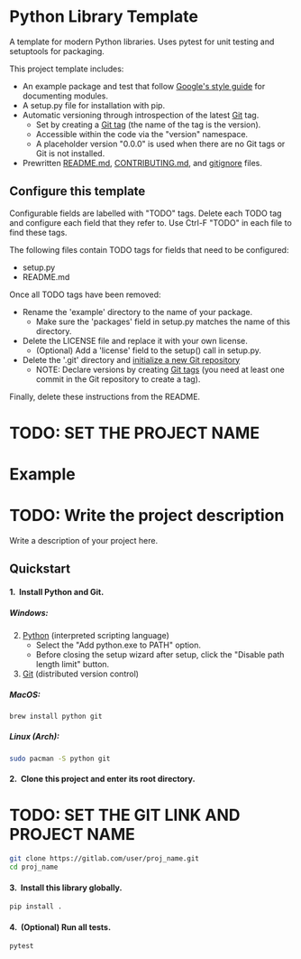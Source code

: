# **Python Library Template**

A template for modern Python libraries. Uses pytest for unit testing and setuptools for packaging.

This project template includes:

- An example package and test that follow [Google's style guide](https://github.com/google/styleguide/blob/gh-pages/pyguide.md#38-comments-and-docstrings) for documenting modules.
- A setup.py file for installation with pip.
- Automatic versioning through introspection of the latest [Git](https://git-scm.com/) tag.
    - Set by creating a [Git tag](https://git-scm.com/book/en/v2/Git-Basics-Tagging) (the name of the tag is the version).
    - Accessible within the code via the "version" namespace.
    - A placeholder version "0.0.0" is used when there are no Git tags or Git is not installed.
- Prewritten [README.md](https://en.wikipedia.org/wiki/README), [CONTRIBUTING.md](https://github.blog/news-insights/the-library/contributing-guidelines/),  and [gitignore](https://github.com/github/gitignore) files.

## Configure this template

Configurable fields are labelled with "TODO" tags.  Delete each TODO tag and configure each field that they refer to.  Use Ctrl-F "TODO" in each file to find these tags.

The following files contain TODO tags for fields that need to be configured:
- setup.py
- README.md

Once all TODO tags have been removed:
- Rename the 'example' directory to the name of your package.
    - Make sure the 'packages' field in setup.py matches the name of this directory.
- Delete the LICENSE file and replace it with your own license.
    - (Optional) Add a 'license' field to the setup() call in setup.py.
- Delete the '.git' directory and [initialize a new Git repository](https://git-scm.com/book/en/v2/Getting-Started-First-Time-Git-Setup)
    - NOTE: Declare versions by creating [Git tags](https://git-scm.com/book/en/v2/Git-Basics-Tagging) (you need at least one commit in the Git repository to create a tag).

Finally, delete these instructions from the README.





# TODO: SET THE PROJECT NAME
# **Example**

# TODO: Write the project description
Write a description of your project here.

## Quickstart

#### 1.&nbsp; Install Python and Git.

##### Windows:

2. [Python](https://python.org/downloads/) (interpreted scripting language)
    - Select the "Add python.exe to PATH" option.
    - Before closing the setup wizard after setup, click the "Disable path length limit" button.
1. [Git](https://git-scm.com/downloads/) (distributed version control)

##### MacOS:

```zsh
brew install python git
```

##### Linux (Arch):

```bash
sudo pacman -S python git
```

#### 2.&nbsp; Clone this project and enter its root directory.

# TODO: SET THE GIT LINK AND PROJECT NAME
```bash
git clone https://gitlab.com/user/proj_name.git
cd proj_name
```

#### 3.&nbsp; Install this library globally.

```bash
pip install .
```

#### 4.&nbsp; (Optional) Run all tests.

```bash
pytest
```
